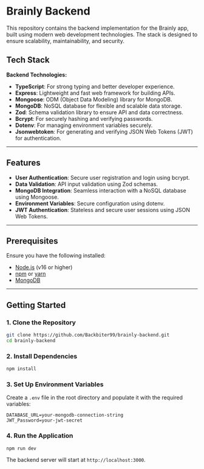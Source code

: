 # Brainly Backend

This repository contains the backend implementation for the Brainly app, built using modern web development technologies. The stack is designed to ensure scalability, maintainability, and security.

## Tech Stack

**Backend Technologies:**

- **TypeScript**: For strong typing and better developer experience.
- **Express**: Lightweight and fast web framework for building APIs.
- **Mongoose**: ODM (Object Data Modeling) library for MongoDB.
- **MongoDB**: NoSQL database for flexible and scalable data storage.
- **Zod**: Schema validation library to ensure API and data correctness.
- **Bcrypt**: For securely hashing and verifying passwords.
- **Dotenv**: For managing environment variables securely.
- **Jsonwebtoken**: For generating and verifying JSON Web Tokens (JWT) for authentication.

---

## Features

- **User Authentication**: Secure user registration and login using bcrypt.
- **Data Validation**: API input validation using Zod schemas.
- **MongoDB Integration**: Seamless interaction with a NoSQL database using Mongoose.
- **Environment Variables**: Secure configuration using dotenv.
- **JWT Authentication**: Stateless and secure user sessions using JSON Web Tokens.

---

## Prerequisites

Ensure you have the following installed:

- [Node.js](https://nodejs.org/) (v16 or higher)
- [npm](https://www.npmjs.com/) or [yarn](https://yarnpkg.com/)
- [MongoDB](https://www.mongodb.com/)

---

## Getting Started

### 1. Clone the Repository

```bash
git clone https://github.com/Backbiter99/brainly-backend.git
cd brainly-backend
```

### 2. Install Dependencies

```bash
npm install
```

### 3. Set Up Environment Variables

Create a `.env` file in the root directory and populate it with the required variables:

```env
DATABASE_URL=your-mongodb-connection-string
JWT_Password=your-jwt-secret
```

### 4. Run the Application

```bash
npm run dev
```

The backend server will start at `http://localhost:3000`.
